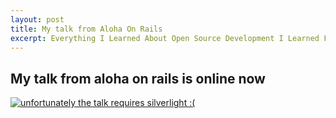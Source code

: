 ```yaml
--- 
layout: post
title: My talk from Aloha On Rails
excerpt: Everything I Learned About Open Source Development I Learned From Indie Hip Hop
---
```


<div>
  <h2>My talk from aloha on rails is online now</h2>
  <a href="http://alohaonrails.hosted.panopto.com/CourseCast/Viewer/Default.aspx?id=a6229328-8edb-47b9-b7a3-e8c61ec8baa2">
    <img src="http://farm4.static.flickr.com/3440/3988547601_8ab15ce240.jpg" alt="unfortunately the talk requires silverlight :(" />
  </a>
</div>
